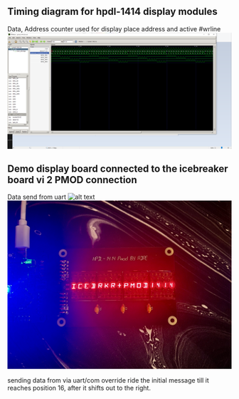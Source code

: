 ## Timing diagram for hpdl-1414 display modules 
Data, 
Address counter used for display  place address  and active #wrline 
![alt text](PMOD_1414/Capture.PNG)
## Demo display board connected to the icebreaker board vi 2 PMOD connection
Data send from uart 
![alt text](IMG_6134.jpeg)
![alt text](IMG_6135.jpeg)

sending data from via uart/com   override ride the initial message till it reaches position 16, after it shifts out to the right. 
